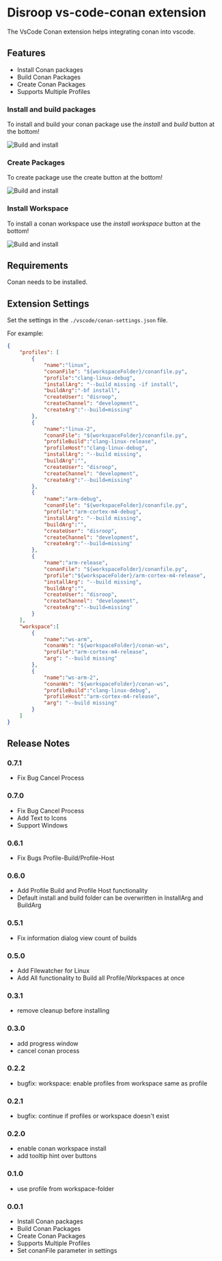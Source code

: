 # Disroop vs-code-conan extension

The VsCode Conan extension helps integrating conan into vscode.

## Features

- Install Conan packages
- Build Conan Packages
- Create Conan Packages
- Supports Multiple Profiles

### Install and build packages

To install and build your conan package use the _install_ and _build_ button at the bottom!

![Build and install](images/installbuild.gif)

### Create Packages

To create package use the create button at the bottom!

![Build and install](images/create.gif)

### Install Workspace

To install a conan workspace use the _install workspace_ button at the bottom!

![Build and install](images/workspace.gif)

## Requirements

Conan needs to be installed.

## Extension Settings

Set the settings in the `./vscode/conan-settings.json` file.

For example:

```json
{
    "profiles": [
        {
            "name":"linux",
            "conanFile": "${workspaceFolder}/conanfile.py",
            "profile":"clang-linux-debug",
            "installArg": "--build missing -if install",
            "buildArg":"-bf install",
            "createUser": "disroop",
            "createChannel": "development",
            "createArg":"--build=missing"
        },
        {
            "name":"linux-2",
            "conanFile": "${workspaceFolder}/conanfile.py",
            "profileBuild":"clang-linux-release",
            "profileHost":"clang-linux-debug",
            "installArg": "--build missing",
            "buildArg":"",
            "createUser": "disroop",
            "createChannel": "development",
            "createArg":"--build=missing"
        },
        {
            "name":"arm-debug",
            "conanFile": "${workspaceFolder}/conanfile.py",
            "profile":"arm-cortex-m4-debug",
            "installArg": "--build missing",
            "buildArg":"",
            "createUser": "disroop",
            "createChannel": "development",
            "createArg":"--build=missing"
        },
        {
            "name":"arm-release",
            "conanFile": "${workspaceFolder}/conanfile.py",
            "profile":"${workspaceFolder}/arm-cortex-m4-release",
            "installArg": "--build missing",
            "buildArg":"",
            "createUser": "disroop",
            "createChannel": "development",
            "createArg":"--build=missing"
        }
    ],
    "workspace":[
        {
            "name":"ws-arm",
            "conanWs": "${workspaceFolder}/conan-ws",
            "profile":"arm-cortex-m4-release",
            "arg": "--build missing"
        },
        {
            "name":"ws-arm-2",
            "conanWs": "${workspaceFolder}/conan-ws",
            "profileBuild":"clang-linux-debug",
            "profileHost":"arm-cortex-m4-release",
            "arg": "--build missing"
        }
    ]
}
```

## Release Notes

### 0.7.1
- Fix Bug Cancel Process

### 0.7.0
- Fix Bug Cancel Process
- Add Text to Icons
- Support Windows

### 0.6.1
- Fix Bugs Profile-Build/Profile-Host

### 0.6.0
- Add Profile Build and Profile Host functionality
- Default install and build folder can be overwritten in InstallArg and BuildArg

### 0.5.1
- Fix information dialog view count of builds

### 0.5.0
- Add Filewatcher for Linux
- Add All functionality to Build all Profile/Workspaces at once

### 0.3.1

- remove cleanup before installing

### 0.3.0

- add progress window
- cancel conan process

### 0.2.2

- bugfix: workspace: enable profiles from workspace same as profile

### 0.2.1

- bugfix: continue if profiles or workspace doesn't exist

### 0.2.0

- enable conan workspace install
- add tooltip hint over buttons

### 0.1.0

- use profile from workspace-folder

### 0.0.1

- Install Conan packages
- Build Conan Packages
- Create Conan Packages
- Supports Multiple Profiles
- Set conanFile parameter in settings
